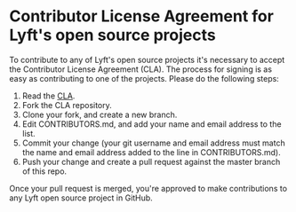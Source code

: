# Contributor License Agreement for Lyft's open source projects

To contribute to any of Lyft's open source projects it's necessary to accept the
Contributor License Agreement (CLA). The process for signing is as easy as
contributing to one of the projects. Please do the following steps:

1. Read the [CLA](https://github.com/lyft/CLA/blob/master/CLA.md).
2. Fork the CLA repository.
3. Clone your fork, and create a new branch.
4. Edit CONTRIBUTORS.md, and add your name and email address to the list.
5. Commit your change (your git username and email address must match the name
   and email address added to the line in CONTRIBUTORS.md).
6. Push your change and create a pull request against the master branch of this
   repo.

Once your pull request is merged, you're approved to make contributions to any
Lyft open source project in GitHub.
